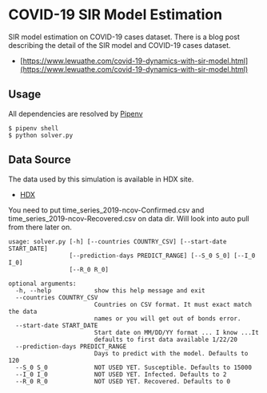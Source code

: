 # COVID-19 SIR Model Estimation
SIR model estimation on COVID-19 cases dataset. There is a blog post describing the detail of the SIR model and COVID-19 cases dataset.

- [https://www.lewuathe.com/covid-19-dynamics-with-sir-model.html](https://www.lewuathe.com/covid-19-dynamics-with-sir-model.html)

## Usage

All dependencies are resolved by [Pipenv](https://pipenv.kennethreitz.org/en/latest/)

```
$ pipenv shell
$ python solver.py
```

## Data Source

The data used by this simulation is available in HDX site. 

- [HDX](https://data.humdata.org/dataset/novel-coronavirus-2019-ncov-cases)

You need to put time_series_2019-ncov-Confirmed.csv and time_series_2019-ncov-Recovered.csv on data dir. Will look into auto pull from there later on.

```
usage: solver.py [-h] [--countries COUNTRY_CSV] [--start-date START_DATE]
                 [--prediction-days PREDICT_RANGE] [--S_0 S_0] [--I_0 I_0]
                 [--R_0 R_0]

optional arguments:
  -h, --help            show this help message and exit
  --countries COUNTRY_CSV
                        Countries on CSV format. It must exact match the data
                        names or you will get out of bonds error.
  --start-date START_DATE
                        Start date on MM/DD/YY format ... I know ...It
                        defaults to first data available 1/22/20
  --prediction-days PREDICT_RANGE
                        Days to predict with the model. Defaults to 120
  --S_0 S_0             NOT USED YET. Susceptible. Defaults to 15000
  --I_0 I_0             NOT USED YET. Infected. Defaults to 2
  --R_0 R_0             NOT USED YET. Recovered. Defaults to 0
```